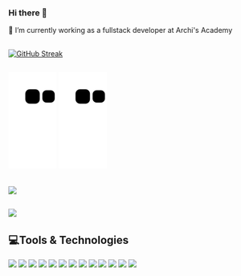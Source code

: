 ### Hi there 👋
🔭 I’m currently working as a fullstack developer at Archi's Academy

##
[![GitHub Streak](https://streak-stats.demolab.com?user=Nithisha-VK&theme=midnight-purple&hide_border=true&border_radius=4.4&date_format=M%20j%5B%2C%20Y%5D)](https://git.io/streak-stats)

## 


![snake gif](https://github.com/Nithisha-VK/Nithisha-VK/blob/output/github-contribution-grid-snake.svg#gh-dark-mode-only)
![snake gif](https://github.com/Nithisha-VK/Nithisha-VK/blob/output/github-contribution-grid-snake.svg#gh-light-mode-only)




## 




<a href="https://github.com/Nithisha-VK/github-readme-stats">
  <img align="center" src="https://github-readme-stats.vercel.app/api?username=Nithisha-VK&count_private=true&include_all_commits=true&show_icons=true&theme=midnight-purple" />
</a>



## 




![](https://activity-graph.herokuapp.com/graph?username=Nithisha-VK&theme=redical)




<!--
**Nithisha-VK/Nithisha-VK** is a ✨ _special_ ✨ repository because its `README.md` (this file) appears on your GitHub profile.
Here are some ideas to get you started:

- 🔭 I’m currently working as a fullstack developer at Archi's Academy
- 🌱 I’m currently learning ...
- 👯 I’m looking to collaborate on ...
- 🤔 I’m looking for help with ...
- 💬 Ask me about ...
- 📫 How to reach me: ...
- 😄 Pronouns: ...
- ⚡ Fun fact: ...
-->
## 💻Tools & Technologies


[<img src="https://img.icons8.com/color/48/000000/react-native.png"/>](#)
[<img src="https://img.icons8.com/color/48/000000/nodejs.png"/>](#)
[<img src="https://img.icons8.com/color/48/000000/javascript--v1.png"/>](#)
[<img src="https://img.icons8.com/color/48/000000/typescript.png"/>](#)
[<img src="https://img.icons8.com/color/48/000000/sass.png"/>](#)
[<img src="https://img.icons8.com/color/48/000000/css3.png"/>](#)
[<img src="https://img.icons8.com/color/48/000000/postgreesql.png"/>](#)
[<img src="https://img.icons8.com/color/48/000000/docker.png"/>](#)
[<img src="https://img.icons8.com/color/48/000000/html-5--v2.png"/>](#)
[<img src="https://img.icons8.com/color/48/000000/amazon-web-services.png"/>](#)
[<img src="https://img.icons8.com/color/48/000000/jira.png"/>](#)
[<img src="https://img.icons8.com/color/48/000000/git.png"/>](#)
[<img src="https://img.icons8.com/color/48/000000/mongodb.png"/>](#)




